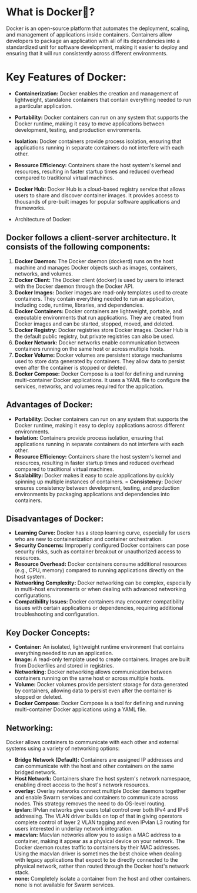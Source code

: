# What is Docker🐳?
Docker is an open-source platform that automates the deployment, scaling, and management of applications inside containers. Containers allow developers to package an application with all of its dependencies into a standardized unit for software development, making it easier to deploy and ensuring that it will run consistently across different environments.

# Key Features of Docker:
- **Containerization:** Docker enables the creation and management of lightweight, standalone containers that contain everything needed to run a particular application.

- **Portability:** Docker containers can run on any system that supports the Docker runtime, making it easy to move applications between development, testing, and production environments.

- **Isolation:** Docker containers provide process isolation, ensuring that applications running in separate containers do not interfere with each other.

- **Resource Efficiency:** Containers share the host system's kernel and resources, resulting in faster startup times and reduced overhead compared to traditional virtual machines.

- **Docker Hub:** Docker Hub is a cloud-based registry service that allows users to share and discover container images. It provides access to thousands of pre-built images for popular software applications and frameworks.

- Architecture of Docker:

## Docker follows a client-server architecture. It consists of the following components:

1. **Docker Daemon:** The Docker daemon (dockerd) runs on the host machine and manages Docker objects such as images, containers, networks, and volumes.
2. **Docker Client:** The Docker client (docker) is used by users to interact with the Docker daemon through the Docker API.
3. **Docker Images:** Docker images are read-only templates used to create containers. They contain everything needed to run an application, including code, runtime, libraries, and dependencies.
4. **Docker Containers:** Docker containers are lightweight, portable, and executable environments that run applications. They are created from Docker images and can be started, stopped, moved, and deleted.
5. **Docker Registry:** Docker registries store Docker images. Docker Hub is the default public registry, but private registries can also be used.
6. **Docker Network:** Docker networks enable communication between containers running on the same host or across multiple hosts.
7. **Docker Volume:** Docker volumes are persistent storage mechanisms used to store data generated by containers. They allow data to persist even after the container is stopped or deleted.
9. **Docker Compose:** Docker Compose is a tool for defining and running multi-container Docker applications. It uses a YAML file to configure the services, networks, and volumes required for the application.

## Advantages of Docker:

- **Portability:** Docker containers can run on any system that supports the Docker runtime, making it easy to deploy applications across different environments.
- **Isolation:** Containers provide process isolation, ensuring that applications running in separate containers do not interfere with each other.
- **Resource Efficiency:** Containers share the host system's kernel and resources, resulting in faster startup times and reduced overhead compared to traditional virtual machines.
- **Scalability:** Docker makes it easy to scale applications by quickly spinning up multiple instances of containers.
= **Consistency:** Docker ensures consistency between development, testing, and production environments by packaging applications and dependencies into containers.

## Disadvantages of Docker:
- **Learning Curve:** Docker has a steep learning curve, especially for users who are new to containerization and container orchestration.
- **Security Concerns:** Improperly configured Docker containers can pose security risks, such as container breakout or unauthorized access to resources.
- **Resource Overhead:** Docker containers consume additional resources (e.g., CPU, memory) compared to running applications directly on the host system.
- **Networking Complexity:** Docker networking can be complex, especially in multi-host environments or when dealing with advanced networking configurations.
- **Compatibility Issues:** Docker containers may encounter compatibility issues with certain applications or dependencies, requiring additional troubleshooting and configuration.

## Key Docker Concepts:
- **Container:** An isolated, lightweight runtime environment that contains everything needed to run an application.
- **Image:** A read-only template used to create containers. Images are built from Dockerfiles and stored in registries.
- **Networking:** Docker networking allows communication between containers running on the same host or across multiple hosts.
- **Volume:** Docker volumes provide persistent storage for data generated by containers, allowing data to persist even after the container is stopped or deleted.
- **Docker Compose:** Docker Compose is a tool for defining and running multi-container Docker applications using a YAML file.

## Networking:

Docker allows containers to communicate with each other and external systems using a variety of networking options:

- **Bridge Network (Default):** Containers are assigned IP addresses and can communicate with the host and other containers on the same bridged network.
- **Host Network:**  Containers share the host system's network namespace, enabling direct access to the host's network resources.
- **overlay:** Overlay networks connect multiple Docker daemons together and enable Swarm services and containers to communicate across nodes. This strategy removes the need to do OS-level routing.
- **ipvlan:** IPvlan networks give users total control over both IPv4 and IPv6 addressing. The VLAN driver builds on top of that in giving operators complete control of layer 2 VLAN tagging and even IPvlan L3 routing for users interested in underlay network integration. 
- **macvlan:** Macvlan networks allow you to assign a MAC address to a container, making it appear as a physical device on your network. The Docker daemon routes traffic to containers by their MAC addresses. Using the macvlan driver is sometimes the best choice when dealing with legacy applications that expect to be directly connected to the physical network, rather than routed through the Docker host's network stack.
- **none:** Completely isolate a container from the host and other containers. none is not available for Swarm services.
